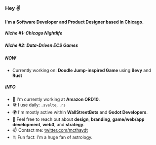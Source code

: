 ### Hey ✌️

#### I'm a Software Developer and Product Designer based in Chicago.
##### Niche #1: Chicago Nightlife
##### Niche #2: Data-Driven ECS Games

##### NOW

- Currently working on: **Doodle Jump-inspired Game** using **Bevy** and **Rust**

##### INFO

- 🏢 I'm currently working at **Amazon ORD10**.
- 🛠 I use daily: `.svelte`, `.rs`
- 🌍 I'm mostly active within **WallStreetBets** and **Godot Developers**.
- 💬 Feel free to reach out about **design**, **branding**, **game/web/app development**, **web3**, and **strategy**.
- 📫 Contact me: [twitter.com/mcthaydt](https://twitter.com/mcthaydt)
- ♏️ Fun fact: I'm a huge fan of astrology.
